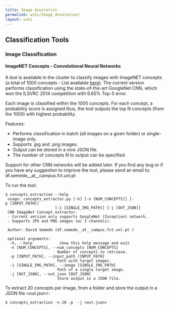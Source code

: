 ```yaml
---
title: Image Annotation
permalink: wiki/Image_Annotation/
layout: wiki
---
```


Classification Tools
--------------------

### Image Classification

#### ImageNET Concepts - Convolutional Neural Networks

A tool is available in the cluster to classify images with ImageNET
concepts (a total of 1000 concepts - List available
[here](http://image-net.org/challenges/LSVRC/2014/browse-synsets)). The
current version performs classification using the state-of-the-art
GoogleNet CNN, which won the ILSVRC 2014 competition with 6.65% Top-5
error.

Each image is classified within the 1000 concepts. For each concept, a
probability score is assigned thus, the tool outputs the top N concepts
(from the 1000) with highest probability.

Features:

-   Performs classification in batch (all images on a given folder) or
    single-image only.
-   Supports .jpg and .png images.
-   Output can be stored in a nice JSON file.
-   The number of concepts N to output can be specified.

Support for other CNN networks will be added later. If you find any bug
or if you have any suggestion to improve the tool, please send an email
to: df.semedo\_\_at\_\_campus.fct.unl.pt

To run the tool:

`$ concepts_extraction --help`  
` usage: concepts_extractor.py [-h] [-n [NUM_CONCEPTS]] [-p [INPUT_PATH]]`  
`                      [-i [SINGLE_IMG_PATH]] [-j [OUT_JSON]]`  
` CNN ImageNet Concept extractor.`  
` - Current version only supports GoogleNet (Inception) network.`  
` - Supports JPG and PNG images (w/ 3 channels).`  
  
` Author: David Semedo (df.semedo__at__campus.fct.unl.pt )`  
  
` optional arguments:`  
`  -h, --help            show this help message and exit`  
`  -n [NUM_CONCEPTS], --num_concepts [NUM_CONCEPTS]`  
`                       Number of concepts to retrieve.`  
`  -p [INPUT_PATH], --input_path [INPUT_PATH]`  
`                       Path with target images.`  
`  -i [SINGLE_IMG_PATH], --image [SINGLE_IMG_PATH]`  
`                       Path of a single target image.`  
`  -j [OUT_JSON], --out_json [OUT_JSON]`  
`                       Store output in a JSON file.`

To extract 20 concepts per image, from a folder <folder> and store the
output in a JSON file \<out.json\>:

`$ concepts_extraction -n 20 -p `<folder>` -j <out.json>`
